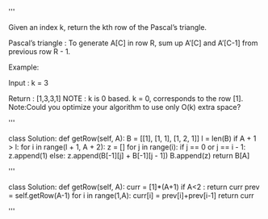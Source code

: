'''

Given an index k, return the kth row of the Pascal’s triangle.

Pascal’s triangle : To generate A\[C\] in row R, sum up A’\[C\] and A’\[C-1\] from previous row R - 1.

Example:

Input : k = 3

Return : \[1,3,3,1\]
NOTE : k is 0 based. k = 0, corresponds to the row \[1\].
Note:Could you optimize your algorithm to use only O(k) extra space?

'''

class Solution:
def getRow(self, A):
B = \[\[1\], \[1, 1\], \[1, 2, 1\]\]
l = len(B)
if A + 1 > l:
for i in range(l + 1, A + 2):
z = \[\]
for j in range(i):
if j == 0 or j == i - 1:
z.append(1)
else:
z.append(B\[-1\]\[j\] + B\[-1\]\[j - 1\])
B.append(z)
return B\[A\]

'''

class Solution:
def getRow(self, A):
curr = \[1\]\*(A+1)
if A\<2 : return curr
prev = self.getRow(A-1)
for i in range(1,A):
curr\[i\] = prev\[i\]+prev\[i-1\]
return curr

'''
